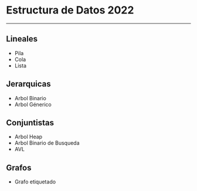 # Estructura de Datos 2022 

***

## Lineales
- Pila
- Cola
- Lista

## Jerarquicas
- Arbol Binario
- Arbol Génerico

## Conjuntistas 
- Arbol Heap
- Arbol Binario de Busqueda
- AVL

## Grafos
- Grafo etiquetado


